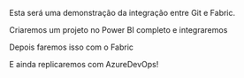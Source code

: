 Esta será uma demonstração da integração entre Git e Fabric.

Criaremos um projeto no Power BI completo e integraremos

Depois faremos isso com o Fabric

E ainda replicaremos com AzureDevOps!